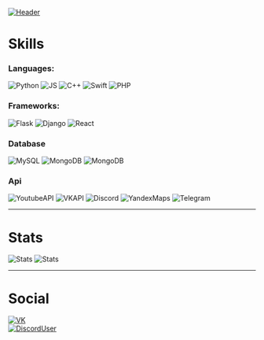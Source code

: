[![Header](https://github.com/fxcvd/fxcvd/blob/main/assets/header.png)](https://github.com/fxcvd/fxcvd/blob/main/README.md)
# Skills
### Languages:
![Python](https://img.shields.io/badge/Python-gray?style=for-the-badge&logo=python)
![JS](https://img.shields.io/badge/JavaScript-gray?style=for-the-badge&logo=javascript)
![C++](https://img.shields.io/badge/C++-gray?style=for-the-badge&logo=c%2B%2B)
![Swift](https://img.shields.io/badge/Swift-gray?style=for-the-badge&logo=swift)
![PHP](https://img.shields.io/badge/PHP-gray?style=for-the-badge&logo=php)

### Frameworks:
![Flask](https://img.shields.io/badge/Flask-gray?style=for-the-badge&logo=flask)
![Django](https://img.shields.io/badge/Django-gray?style=for-the-badge&logo=django&logoColor=green)
![React](https://img.shields.io/badge/React-gray?style=for-the-badge&logo=react)

### Database
![MySQL](https://img.shields.io/badge/MySQL-gray?style=for-the-badge&logo=mysql)
![MongoDB](https://img.shields.io/badge/MongoDB-gray?style=for-the-badge&logo=mongodb)
![MongoDB](https://img.shields.io/badge/postgresql-gray?style=for-the-badge&logo=postgresql)

### Api
![YoutubeAPI](https://img.shields.io/badge/YOUTUBE%20API-gray?style=for-the-badge&logo=youtube&logoColor=red)
![VKAPI](https://img.shields.io/badge/VK%20API-gray?style=for-the-badge&logo=vk&logoColor=brightblue)
![Discord](https://img.shields.io/badge/DISCORD%20API%20/%20GAME%20SDK-gray?style=for-the-badge&logo=discord)
![YandexMaps](https://img.shields.io/badge/YANDEX%20MAPS-gray?style=for-the-badge&logo=yandex)
![Telegram](https://img.shields.io/badge/Telegram%20API-gray?style=for-the-badge&logo=telegram)

---
# Stats
![Stats](https://github-readme-stats.vercel.app/api?username=fxcvd&show_icons=true&hide_title=true&theme=tokyonight)
![Stats](https://github-readme-stats.vercel.app/api/top-langs/?username=anuraghazra&layout=compact&theme=tokyonight)

---
# Social
[![VK](https://img.shields.io/badge/VK-@fxcvd-success?logo=vk)](https://vk.com/fxcvd)  
[![DiscordUser](https://img.shields.io/badge/Discord-fxcvd%231577-success?logo=discord)](https://discord.gg/QDeyTKYt4k)